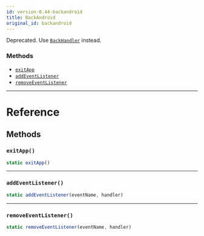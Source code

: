 ```yaml
---
id: version-0.44-backandroid
title: BackAndroid
original_id: backandroid
---
```


Deprecated. Use [`BackHandler`](backhandler) instead.

### Methods

- [`exitApp`](backandroid#exitapp)
- [`addEventListener`](backandroid#addeventlistener)
- [`removeEventListener`](backandroid#removeeventlistener)

---

# Reference

## Methods

### `exitApp()`

```jsx
static exitApp()
```

---

### `addEventListener()`

```jsx
static addEventListener(eventName, handler)
```

---

### `removeEventListener()`

```jsx
static removeEventListener(eventName, handler)
```
